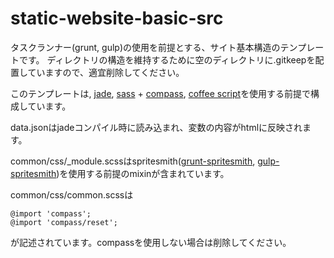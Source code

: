 static-website-basic-src
=================

タスクランナー(grunt, gulp)の使用を前提とする、サイト基本構造のテンプレートです。
ディレクトリの構造を維持するために空のディレクトリに.gitkeepを配置していますので、適宜削除してください。

このテンプレートは, [jade](http://jade-lang.com/), [sass](http://sass-lang.com/) + [compass](http://compass-style.org/), [coffee script](http://coffeescript.org/)を使用する前提で構成しています。

data.jsonはjadeコンパイル時に読み込まれ、変数の内容がhtmlに反映されます。

common/css/_module.scssはspritesmith([grunt-spritesmith](https://github.com/Ensighten/grunt-spritesmith), [gulp-spritesmith](https://github.com/twolfson/gulp.spritesmith))を使用する前提のmixinが含まれています。

common/css/common.scssは

```
@import 'compass';
@import 'compass/reset';
```

が記述されています。compassを使用しない場合は削除してください。
